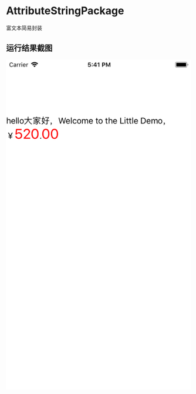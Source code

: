 # AttributeStringPackage
富文本简易封装

## 运行结果截图
![Image](https://github.com/JessicaTNT/AttributeStringPackage/blob/master/AttributeStringPackage/test.png)

